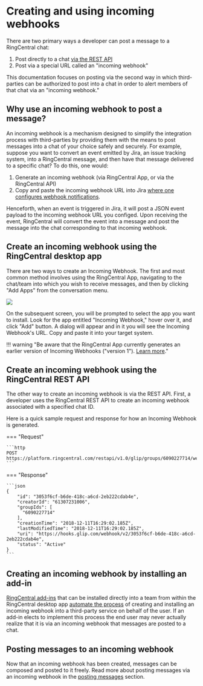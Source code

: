 # Creating and using incoming webhooks

There are two primary ways a developer can post a message to a RingCentral chat:

1. Post directly to a chat [via the REST API](../posting/rest-api/)
2. Post via a special URL called an "incoming webhook"

This documentation focuses on posting via the second way in which third-parties can be authorized to post into a chat in order to alert members of that chat via an "incoming webhook."

## Why use an incoming webhook to post a message?

An incoming webhook is a mechanism designed to simplify the integration process with third-parties by providing them with the means to post messages into a chat of your choice safely and securely. For example, suppose you want to convert an event emitted by Jira, an issue tracking system, into a RingCentral message, and then have that message delivered to a specific chat? To do this, one would:

1. Generate an incoming webhook (via RingCentral App, or via the RingCentral API)
2. Copy and paste the incoming webhook URL into Jira [where one configures webhook notifications](https://developer.atlassian.com/server/jira/platform/webhooks/).

Henceforth, when an event is triggered in Jira, it will post a JSON event payload to the incoming webhook URL you configed. Upon receiving the event, RingCentral will convert the event into a message and post the message into the chat corresponding to that incoming webhook.

## Create an incoming webhook using the RingCentral desktop app

There are two ways to create an Incoming Webhook. The first and most common method involves using the RingCentral App, navigating to the chat/team into which you wish to receive messages, and then by clicking "Add Apps" from the conversation menu.

<img src="../add-apps.png" class="img-fluid">

On the subsequent screen, you will be prompted to select the app you want to install. Look for the app entitled "Incoming Webhook," hover over it, and click "Add" button. A dialog will appear and in it you will see the Incoming Webhook's URL. Copy and paste it into your target system.

!!! warning "Be aware that the RingCentral App currently generates an earlier version of Incoming Webhooks ("version 1"). [Learn more](../formatting/)."

## Create an incoming webhook using the RingCentral REST API

The other way to create an incoming webhook is via the REST API. First, a developer uses the RingCentral REST API to create an incoming webhook associated with a specified chat ID.

Here is a quick sample request and response for how an Incoming Webhook is generated.

=== "Request"

	```http
	POST https://platform.ringcentral.com/restapi/v1.0/glip/groups/6090227714/webhooks
	```

=== "Response"

	```json 
	{
        "id": "3053f6cf-b6de-418c-a6cd-2eb222cdab4e",
        "creatorId": "61307231006",
        "groupIds": [
          "6090227714"
        ],
        "creationTime": "2018-12-11T16:29:02.185Z",
        "lastModifiedTime": "2018-12-11T16:29:02.185Z",
        "uri": "https://hooks.glip.com/webhook/v2/3053f6cf-b6de-418c-a6cd-2eb222cdab4e",
        "status": "Active"
	}
	```

## Creating an incoming webhook by installing an add-in

[RingCentral add-ins](../add-ins/creation/) that can be installed directly into a team from within the RingCentral desktop app [automate the process](../add-ins/installation/) of creating and installing an incoming webhook into a third-party service on behalf of the user. If an add-in elects to implement this process the end user may never actually realize that it is via an incoming webhook that messages are posted to a chat. 

## Posting messages to an incoming webhook

Now that an incoming webhook has been created, messages can be composed and posted to it freely. Read more about posting messages via an incoming webhook in the [posting messages](../posting/incoming-webhooks/) section.
